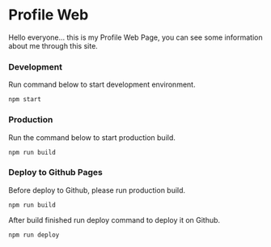 # Profile Web
Hello everyone... this is my Profile Web Page, you can see some information about me through this site.

### Development
Run command below to start development environment.
```
npm start
```

### Production
Run the command below to start production build.
```
npm run build
```

### Deploy to Github Pages
Before deploy to Github, please run production build.
```
npm run build
```
After build finished run deploy command to deploy it on Github.
```
npm run deploy
```
